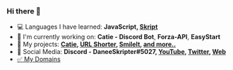 ### Hi there 👋

- 💻 Languages I have learned: **JavaScript, [Skript](https://github.com/SkriptLang/Skript/releases)**
- 🤖 I'm currently working on: **Catie - Discord Bot**, **Forza-API**, **EasyStart**
- 📜 My projects: **[Catie](https://catiebot.tk), [URL Shorter](https://link.daneeskripter.xyz), [SmileIt](https://smileit.tk), [and more..](https://docs.daneeskripter.xyz)**
- 📝 Social Media: **Discord - DaneeSkripter#5027, [YouTube](https://www.youtube.com/channel/UCxTOrij6xoT7gMW9LPdzekg), [Twitter](https://twitter.com/DaneeSkripter), [Web](https://daneeskripter.xyz)**
- [✅ My Domains](https://github.com/daneeskripter/domainlist)
